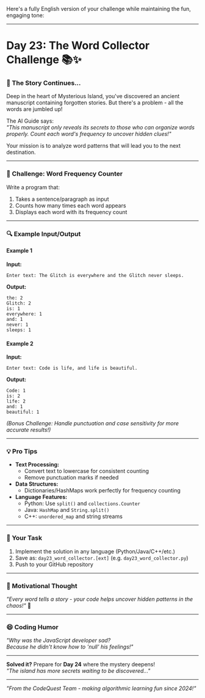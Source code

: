 Here's a fully English version of your challenge while maintaining the fun, engaging tone:

---

# **Day 23: The Word Collector Challenge** 📚✨

### **📜 The Story Continues...**
Deep in the heart of Mysterious Island, you've discovered an ancient manuscript containing forgotten stories. But there's a problem - all the words are jumbled up!

The AI Guide says:  
*"This manuscript only reveals its secrets to those who can organize words properly. Count each word's frequency to uncover hidden clues!"*

Your mission is to analyze word patterns that will lead you to the next destination.

---

### **🎯 Challenge: Word Frequency Counter**
Write a program that:
1. Takes a sentence/paragraph as input
2. Counts how many times each word appears
3. Displays each word with its frequency count

---

### **🔍 Example Input/Output**

#### **Example 1**  
**Input:**  
```
Enter text: The Glitch is everywhere and the Glitch never sleeps.
```  
**Output:**  
```
the: 2
Glitch: 2
is: 1
everywhere: 1
and: 1
never: 1
sleeps: 1
```

#### **Example 2**  
**Input:**  
```
Enter text: Code is life, and life is beautiful.
```  
**Output:**  
```
Code: 1
is: 2
life: 2
and: 1
beautiful: 1
```

*(Bonus Challenge: Handle punctuation and case sensitivity for more accurate results!)*

---

### **💡 Pro Tips**
- **Text Processing:**  
  - Convert text to lowercase for consistent counting  
  - Remove punctuation marks if needed  
- **Data Structures:**  
  - Dictionaries/HashMaps work perfectly for frequency counting  
- **Language Features:**  
  - Python: Use `split()` and `collections.Counter`  
  - Java: `HashMap` and `String.split()`  
  - C++: `unordered_map` and string streams

---

### **📝 Your Task**
1. Implement the solution in any language (Python/Java/C++/etc.)
2. Save as: `day23_word_collector.[ext]` (e.g. `day23_word_collector.py`)
3. Push to your GitHub repository

---

### **🌟 Motivational Thought**
*"Every word tells a story - your code helps uncover hidden patterns in the chaos!"* 🚀

---

### **😄 Coding Humor**
*"Why was the JavaScript developer sad?  
Because he didn't know how to 'null' his feelings!"* 

---

**Solved it?** Prepare for **Day 24** where the mystery deepens!  
*"The island has more secrets waiting to be discovered..."*

---



*"From the CodeQuest Team - making algorithmic learning fun since 2024!"*  

